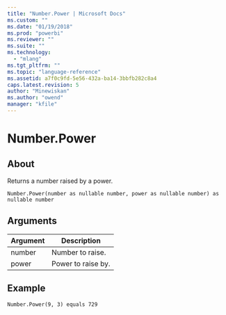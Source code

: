 ```yaml
---
title: "Number.Power | Microsoft Docs"
ms.custom: ""
ms.date: "01/19/2018"
ms.prod: "powerbi"
ms.reviewer: ""
ms.suite: ""
ms.technology: 
  - "mlang"
ms.tgt_pltfrm: ""
ms.topic: "language-reference"
ms.assetid: a7f0c9fd-5e56-432a-ba14-3bbfb282c8a4
caps.latest.revision: 5
author: "Minewiskan"
ms.author: "owend"
manager: "kfile"
---
```

# Number.Power

  
## About  
Returns a number raised by a power.  
  
```  
Number.Power(number as nullable number, power as nullable number) as nullable number  
```  
  
## Arguments  
  
|Argument|Description|  
|------------|---------------|  
|number|Number to raise.|  
|power|Power to raise by.|  
  
## Example  
  
```  
Number.Power(9, 3) equals 729  
```  
